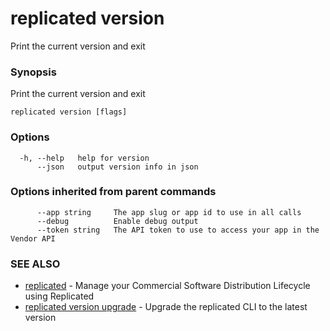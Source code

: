 # replicated version

Print the current version and exit

### Synopsis

Print the current version and exit

```
replicated version [flags]
```

### Options

```
  -h, --help   help for version
      --json   output version info in json
```

### Options inherited from parent commands

```
      --app string     The app slug or app id to use in all calls
      --debug          Enable debug output
      --token string   The API token to use to access your app in the Vendor API
```

### SEE ALSO

* [replicated](replicated)	 - Manage your Commercial Software Distribution Lifecycle using Replicated
* [replicated version upgrade](replicated-cli-version-upgrade)	 - Upgrade the replicated CLI to the latest version